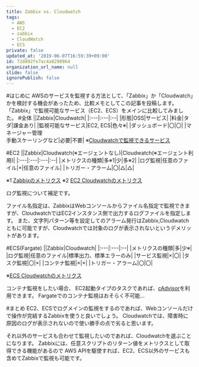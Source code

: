 ```yaml
---
title: Zabbix vs. Cloudwatch
tags:
  - AWS
  - EC2
  - zabbix
  - CloudWatch
  - ECS
private: false
updated_at: '2019-06-07T16:59:39+09:00'
id: 72d892fe7ac4a8290964
organization_url_name: null
slide: false
ignorePublish: false
---
```

#はじめに
AWSのサービスを監視する方法として、「Zabbix」か「Cloudwatch」かを検討する機会があったため、比較メモとしてこの記事を投稿します。
「Zabbix」で監視可能なサービス（EC2、ECS）をメインに比較してみました。
#全体
||Zabbix|Cloudwatch|
|:---|:---|:--|
|形態|OSS|サービス|
|料金|タダ|課金あり|
|監視可能なサービス|EC2, ECS|色々※|
|ダッシュボード|〇|〇|
|マネージャー管理<br>手動スケーリングなど|必要|不要|
※[Cloudwatchで監視できるサービス](https://docs.aws.amazon.com/ja_jp/AmazonCloudWatch/latest/monitoring/aws-services-cloudwatch-metrics.html)

#EC2
||Zabbix|Cloudwatch(※エージェントなし)|Cloudwatch(※エージェント利用)|
|:---|:---|:---|:--|
|メトリクスの種類|多※1|少|多※2|
|ログ監視|任意のファイル|×|任意のファイル|
|トリガー・アラーム|〇|△|△|

※1 [Zabbixのメトリクス](https://www.zabbix.com/documentation/4.0/manual/config/items/itemtypes/zabbix_agent)
※2 [EC2 Cloudwatchのメトリクス](https://docs.aws.amazon.com/ja_jp/AmazonCloudWatch/latest/monitoring/aws-services-cloudwatch-metrics.html)

ログ監視について補足です。

ファイル名指定は、ZabbixはWebコンソールからファイル名指定で監視できますが、CloudwatchではEC2インスタンス側で出力するログファイルを指定します。
また、文字列パターン等を設定してのアラーム発行はZabbix,Cloudwatchともに可能ですが、Cloudwatchでは対象のログが表示されないというデメリットがあります。

#ECS(Fargate)
||Zabbix|Cloudwatch|
|:---|:---|:--|
|メトリクスの種類|多|少※|
|ログ監視|任意のファイル|標準出力、標準エラーのみ|
|サービス監視|×|〇|
|タスク監視|〇|×|
|コンテナ監視|×|×|
|トリガー・アラーム|〇|〇|

※[ECS Cloudwatchのメトリクス](https://docs.aws.amazon.com/ja_jp/AmazonECS/latest/developerguide/cloudwatch-metrics.html)

コンテナ監視をしたい場合、
EC2起動タイプのタスクであれば、[cAdvisor](https://github.com/google/cadvisor)を利用できます。
Fargateでのコンテナ監視はおそらく不可能…

#まとめ
EC2、ECSでログメインの監視をするのであれば、Webコンソールだけで操作が完結するZabbixを使うと良いでしょう。
Cloudwatchでは、障害時に原因のログが表示されないので使い勝手の点で劣ると思います。

それ以外のサービスも合わせて監視したいのであれば、Cloudwatchを選ぶことになります。
Zabbixには、任意スクリプトのリターン値をメトリクスとして取得できる機能があるので
AWS APIを駆使すれば、EC2、ECS以外のサービスも含めてZabbixで監視も可能です。
